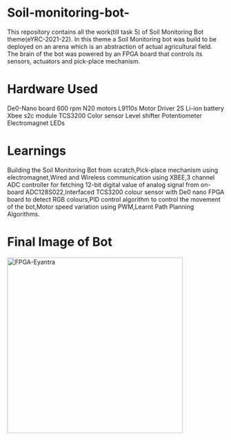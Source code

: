 # Soil-monitoring-bot-
This repository contains all the work(till task 5) of Soil Monitoring Bot theme(eYRC-2021-22). In this theme a Soil Monitoring bot was build to be deployed on an arena which is an abstraction of actual agricultural field. The brain of the bot was powered by an FPGA board that controls its sensors, actuators and pick-place mechanism.
# Hardware Used
De0-Nano board
600 rpm N20 motors
L9110s Motor Driver
2S Li-ion battery
Xbee s2c module
TCS3200 Color sensor
Level shifter
Potentiometer
Electromagnet
LEDs
# Learnings
Building the Soil Monitoring Bot from scratch,Pick-place mechanism using electromagnet,Wired and Wireless communication using XBEE,3 channel ADC controller for fetching 12-bit digital value of analog signal from on-board ADC128S022,Interfaced TCS3200 colour sensor with De0 nano FPGA board to detect RGB colours,PID control algorithm to control the movement of the bot,Motor speed variation using PWM,Learnt Path Planning Algorithms.
# Final Image of Bot
<img width="407" alt="FPGA-Eyantra" src="https://github.com/sradhamurali/Soil-monitoring-bot-/assets/172894121/6724b7e3-5c27-4d2c-b636-5fb555c82a4e">
